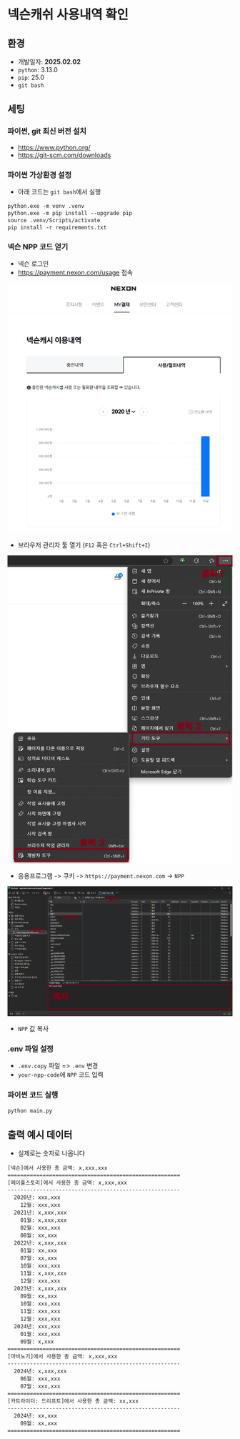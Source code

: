 # 넥슨캐쉬 사용내역 확인

## 환경

- 개발일자: **2025.02.02**
- `python`: 3.13.0
- `pip`: 25.0
- `git bash`

## 세팅

### 파이썬, git 최신 버전 설치

- https://www.python.org/
- https://git-scm.com/downloads

### 파이썬 가상환경 설정

- 아래 코드는 `git bash`에서 실행
```
python.exe -m venv .venv
python.exe -m pip install --upgrade pip
source .venv/Scripts/activate
pip install -r requirements.txt
```

### 넥슨 NPP 코드 얻기

- 넥슨 로그인
- https://payment.nexon.com/usage 접속

![img](./imgs/넥슨캐쉬_사용내역.png)

- 브라우저 관리자 툴 열기 (`F12` 혹은 `Ctrl+Shift+I`)

![img](./imgs/개발자도구.png)

- 응용프로그램 -> 쿠키 -> `https://payment.nexon.com` -> `NPP`

![img](./imgs/개발자콘솔.png)

- `NPP` 값 복사


### .env 파일 설정

- `.env.copy` 파일 => `.env` 변경
- `your-npp-code`에 `NPP` 코드 입력

### 파이썬 코드 실행

```
python main.py
```

## 출력 예시 데이터

- 실제로는 숫자로 나옵니다

```
[넥슨]에서 사용한 총 금액: x,xxx,xxx
======================================================
[메이플스토리]에서 사용한 총 금액: x,xxx,xxx
------------------------------------------------------
  2020년: xxx,xxx
    12월: xxx,xxx
  2021년: x,xxx,xxx
    01월: x,xxx,xxx
    02월: xxx,xxx
    08월: xx,xxx
  2022년: x,xxx,xxx
    01월: xx,xxx
    07월: xx,xxx
    10월: xxx,xxx
    11월: x,xxx,xxx
    12월: xxx,xxx
  2023년: x,xxx,xxx
    09월: xx,xxx
    10월: xxx,xxx
    11월: xxx,xxx
    12월: xxx,xxx
  2024년: xxx,xxx
    01월: xxx,xxx
    09월: x,xxx
======================================================
[마비노기]에서 사용한 총 금액: x,xxx,xxx
------------------------------------------------------
  2024년: x,xxx,xxx
    06월: xxx,xxx
    07월: xxx,xxx
======================================================
[카트라이더: 드리프트]에서 사용한 총 금액: xx,xxx
------------------------------------------------------
  2024년: xx,xxx
    09월: xx,xxx
======================================================
```
